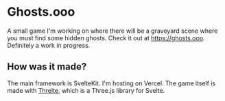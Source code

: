 # Ghosts.ooo

A small game I'm working on where there will be a graveyard scene where you must find some hidden ghosts. Check it out at https://ghosts.ooo. Definitely a work in progress.

## How was it made?

The main framework is SvelteKit. I'm hosting on Vercel. The game itself is made with [Threlte](https://github.com/threlte/threlte), which is a Three.js library for Svelte.
